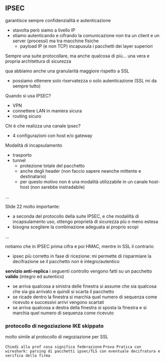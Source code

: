 
















## IPSEC
garantisce sempre confidenzialità e autenticazione
- stavolta però siamo a livello IP
- stiamo autenticando e cifrando la comunicazione non tra un client e un server (processi) ma tra macchine fisiche
    - payload IP (e non TCP) incapusula i pacchetti dei layer superiori



Sempre una suite protocollare, ma anche qualcosa di più... una vera e propria architettura di sicurezza

qua abbiamo anche una granularità maggiore rispetto a SSL
- possiamo ottenere solo riservatezza o solo autenticazione (SSL mi da sempre tutto)


Quando si usa IPSEC?
- VPN
- connettere LAN in maniera sicura
- routing sicuro



Chi è che realizza una canale ipsec?
- 4 configurazioni con host e/o gateway


Modalità di incapsulamento
- trasporto
- tunnel
    - protezione totale del pacchetto
    - anche degli header (non faccio sapere neanche mittente e destinatario)
    - per questo motivo non è una modalità utilizzabile in un canale host-host (non sarebbe instradabile)


...


Slide 22 molto importante:
- a seconda del protocollo della suite IPSEC, e che modaliltà di incapsulamento uso, ottengo proprietà di sicurezza più o meno estesa
- bisogna scegliere la combinazione adeguata ai proprio scopi



...

notiamo che in IPSEC prima cifra e poi HMAC, mentre in SSL il contrario
- ipsec più corretto in fase di ricezione: mi permette di risparmiare la decifrazione se il pacchetto non è integro/autentico


**servizio anti-replica**
i seguenti controllo vengono fatti su un pacchetto **valido** (integro ed autentico)
- se arriva qualcosa a sinistra delle finestra si assume che sia qualcosa che sia gia arrivato e quindi si scarta il pacchetto
- se ricade dentro la finestra si marchia quel numero di sequenza come ricevuto e successivi arrivi vengono scartati
- se arriva qualcosa a destra della finestra si sposta la finestra e si marchia quel numero di sequenza come ricevuto   


### protocollo di negoziazione IKE skippato
molto simile al protocollo di negoziazione per SSL





```Chiedi alla prof cosa significa federazione```
```Prova Pratica con wireshark: parsing di pacchetti ipsec/TLS con eventuale decifratura e verifica della firma```